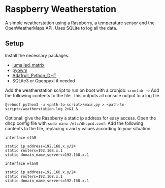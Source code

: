 # Raspberry Weatherstation
A simple weatherstation using a Raspberry, a temperature sensor and the OpenWeatherMaps API.
Uses SQLite to log all the data.

## Setup

Install the necessary packages.
- [luma.led_matrix](https://github.com/rm-hull/luma.led_matrix)
- [pyowm](https://github.com/csparpa/pyowm)
- [Adafruit_Python_DHT](https://github.com/adafruit/Adafruit_Python_DHT)
- SQLite3 or Openpyxl if needed

Add the weatherstation script to run on boot with a cronjob: `crontab -e`
Add the following contents to the file. This outputs all console output to a log file.
```
@reboot python3 -u <path-to-script>/main.py > <path-to-script>/weatherstation.log 2>&1 &
```

Optional: give the Raspberry a static ip address for easy access. Open the dhcp config file with `sudo nano /etc/dhcpcd.conf`.
Add the following contents to the file, replacing x and y values according to your situation:
```
interface eth0

static ip_address=192.168.x.y/24
static routers=192.168.x.1
static domain_name_servers=192.168.x.1

interface wlan0

static ip_address=192.168.x.y/24
static routers=192.168.x.1
static domain_name_servers=192.168.x.1

```
